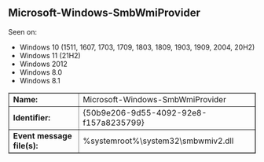 ## Microsoft-Windows-SmbWmiProvider

Seen on:
* Windows 10 (1511, 1607, 1703, 1709, 1803, 1809, 1903, 1909, 2004, 20H2)
* Windows 11 (21H2)
* Windows 2012
* Windows 8.0
* Windows 8.1

<table border="1" class="docutils">
  <tbody>
    <tr>
      <td><b>Name:</b></td>
      <td>Microsoft-Windows-SmbWmiProvider</td>
    </tr>
    <tr>
      <td><b>Identifier:</b></td>
      <td>{50b9e206-9d55-4092-92e8-f157a8235799}</td>
    </tr>
    <tr>
      <td><b>Event message file(s):</b></td>
      <td>%systemroot%\system32\smbwmiv2.dll</td>
    </tr>
  </tbody>
</table>

&nbsp;

